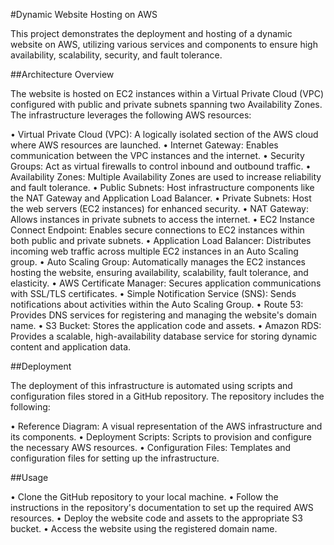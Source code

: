 #Dynamic Website Hosting on AWS

This project demonstrates the deployment and hosting of a dynamic website on AWS, utilizing various services and components to ensure high availability, scalability, security, and fault tolerance.

##Architecture Overview

The website is hosted on EC2 instances within a Virtual Private Cloud (VPC) configured with public and private subnets spanning two Availability Zones. The infrastructure leverages the following AWS resources:

•	Virtual Private Cloud (VPC): A logically isolated section of the AWS cloud where AWS resources are launched.
•	Internet Gateway: Enables communication between the VPC instances and the internet.
•	Security Groups: Act as virtual firewalls to control inbound and outbound traffic.
•	Availability Zones: Multiple Availability Zones are used to increase reliability and fault tolerance.
•	Public Subnets: Host infrastructure components like the NAT Gateway and Application Load Balancer.
•	Private Subnets: Host the web servers (EC2 instances) for enhanced security.
•	NAT Gateway: Allows instances in private subnets to access the internet.
•	EC2 Instance Connect Endpoint: Enables secure connections to EC2 instances within both public and private subnets.
•	Application Load Balancer: Distributes incoming web traffic across multiple EC2 instances in an Auto Scaling group.
•	Auto Scaling Group: Automatically manages the EC2 instances hosting the website, ensuring availability, scalability, fault tolerance, and elasticity.
•	AWS Certificate Manager: Secures application communications with SSL/TLS certificates.
•	Simple Notification Service (SNS): Sends notifications about activities within the Auto Scaling Group.
•	Route 53: Provides DNS services for registering and managing the website's domain name.
•	S3 Bucket: Stores the application code and assets.
•	Amazon RDS: Provides a scalable, high-availability database service for storing dynamic content and application data.

##Deployment

The deployment of this infrastructure is automated using scripts and configuration files stored in a GitHub repository. The repository includes the following:

•	Reference Diagram: A visual representation of the AWS infrastructure and its components.
•	Deployment Scripts: Scripts to provision and configure the necessary AWS resources.
•	Configuration Files: Templates and configuration files for setting up the infrastructure.

##Usage

•	Clone the GitHub repository to your local machine.
•	Follow the instructions in the repository's documentation to set up the required AWS resources.
•	Deploy the website code and assets to the appropriate S3 bucket.
•	Access the website using the registered domain name.
